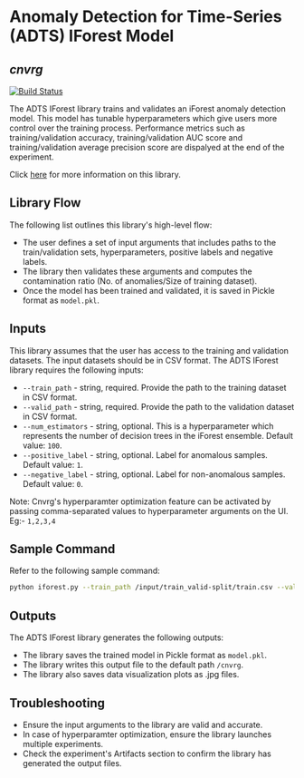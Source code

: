 # Anomaly Detection for Time-Series (ADTS) IForest Model
## _cnvrg_

[![Build Status](https://travis-ci.org/joemccann/dillinger.svg?branch=master)](https://travis-ci.org/joemccann/dillinger)

The ADTS IForest library trains and validates an iForest anomaly detection model. This model has tunable hyperparameters which give users more control over the training process. Performance metrics such as training/validation accuracy, training/validation AUC score and training/validation average precision score are dispalyed at the end of the experiment.

Click [here](https://github.com/cnvrg/anomaly-detection-timeseries/tree/main/adts-iforest) for more information on this library.

## Library Flow
The following list outlines this library's high-level flow:
- The user defines a set of input arguments that includes paths to the train/validation sets, hyperparameters, positive labels and negative labels.
- The library then validates these arguments and computes the contamination ratio (No. of anomalies/Size of training dataset).
- Once the model has been trained and validated, it is saved in Pickle format as `model.pkl`.

## Inputs
This library assumes that the user has access to the training and validation datasets. The input datasets should be in CSV format.
The ADTS IForest library requires the following inputs:
* `--train_path` - string, required. Provide the path to the training dataset in CSV format.
* `--valid_path` - string, required. Provide the path to the validation dataset in CSV format.
* `--num_estimators` - string, optional. This is a hyperparameter which represents the number of decision trees in the iForest ensemble. Default value: `100`.
* `--positive_label` - string, optional. Label for anomalous samples. Default value: `1`.
* `--negative_label` - string, optional. Label for non-anomalous samples. Default value: `0`.

Note: Cnvrg's hyperparamter optimization feature can be activated by passing comma-separated values to hyperparameter arguments on the UI. Eg:- `1,2,3,4`

## Sample Command
Refer to the following sample command:

```bash
python iforest.py --train_path /input/train_valid-split/train.csv --valid_path /input/train_valid-split/valid.csv --num_estimators 200 --positive_label 1 --negative_label 0
```

## Outputs
The ADTS IForest library generates the following outputs:
- The library saves the trained model in Pickle format as `model.pkl`.
- The library writes this output file to the default path `/cnvrg`.
- The library also saves data visualization plots as .jpg files.

## Troubleshooting
- Ensure the input arguments to the library are valid and accurate.
- In case of hyperparamter optimization, ensure the library launches multiple experiments.
- Check the experiment's Artifacts section to confirm the library has generated the output files.